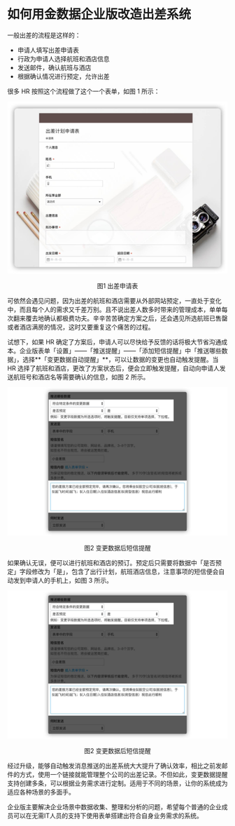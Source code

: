 # 如何用金数据企业版改造出差系统

一般出差的流程是这样的：

* 申请人填写出差申请表
* 行政为申请人选择航班和酒店信息
* 发送邮件，确认航班与酒店
* 根据确认情况进行预定，允许出差

很多 HR 按照这个流程做了这个一个表单，如图 1 所示：

![](/assets/出差系统-申请表.jpeg)
<center>图1 出差申请表</center>

可依然会遇见问题，因为出差的航班和酒店需要从外部网站预定，一直处于变化中，而且每个人的需求又千差万别。且不说出差人数多时带来的管理成本，单单每次翻来覆去地确认都极费功夫。辛辛苦苦确定方案之后，还会遇见所选航班已售罄或者酒店满房的情况，这时又要重复这个痛苦的过程。

试想下，如果 HR 确定了方案后，申请人可以尽快给予反馈的话将极大节省沟通成本。企业版表单「设置」——「推送提醒」——「添加短信提醒」中「推送哪些数据」，选择**「变更数据自动提醒」**，可以让数据的变更也自动触发提醒。当 HR 选择了航班和酒店，更改了方案状态后，便会立即触发提醒，自动向申请人发送航班号和酒店名等需要确认的信息，如图 2 所示。

![](/assets/出差系统-变更数据短信提醒.jpeg)
<center>图2 变更数据后短信提醒</center>

如果确认无误，便可以进行航班和酒店的预订。预定后只需要将数据中「是否预定」字段修改为「是」，包含了出行计划，航班酒店信息，注意事项的短信便会自动发到申请人的手机上，如图 3 所示。

![](/assets/出差系统-变更数据短信提醒.jpeg)
<center>图2 变更数据后短信提醒</center>

经过升级，能够自动触发消息推送的出差系统大大提升了确认效率，相比之前发邮件的方式，使用一个链接就能管理整个公司的出差记录。不但如此，变更数据提醒支持创建多条，可以根据业务需求进行定制。适用于不同的场景，让你的系统成为适应各种场景的多面手。

企业版主要解决企业场景中数据收集、整理和分析的问题，希望每个普通的企业成员可以在无需IT人员的支持下使用表单搭建出符合自身业务需求的系统。

